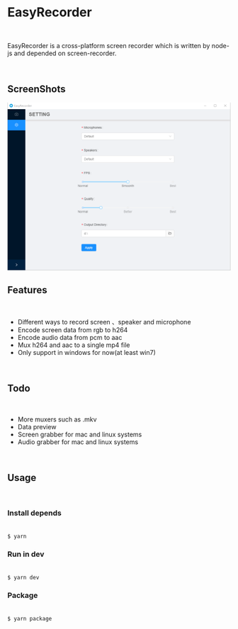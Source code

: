 # EasyRecorder

<br>

<p>
  EasyRecorder is a cross-platform screen recorder which is written by node-js and depended on screen-recorder.
</p>

<br>

## ScreenShots

![](screenshots/settings.png)

## Features

<br>

- Different ways to record screen 、speaker and microphone
- Encode screen data from rgb to h264
- Encode audio data from pcm to aac
- Mux h264 and aac to a single mp4 file
- Only support in windows for now(at least win7)

<br>

## Todo

<br>

- More muxers such as .mkv
- Data preview
- Screen grabber for mac and linux systems
- Audio grabber for mac and linux systems

<br>

## Usage

<br>

### Install depends

```sh

$ yarn

```

### Run in dev

```sh

$ yarn dev

```

### Package

```sh

$ yarn package

```
